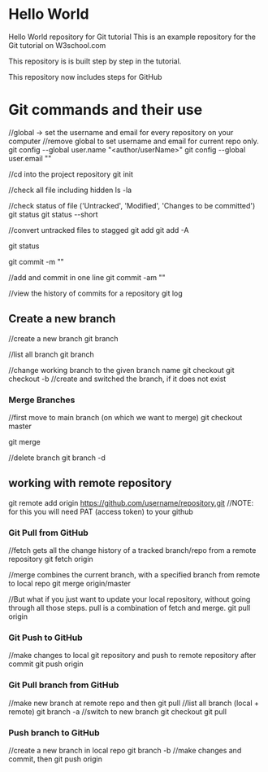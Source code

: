 # Hello World
Hello World repository for Git tutorial
This is an example repository for the Git tutorial on W3school.com

This repository is is built step by step in the tutorial.

This repository now includes steps for GitHub

# Git commands and their use
 //global -> set the username and email for every repository on your computer
 //remove global to set username and email for current repo only.
 git config --global user.name "<author/userName>"
 git config --global user.email "<email-registered-with-GitHub>"


 //cd into the project repository
 git init

 //check all file including hidden
 ls -la

 //check status of file ('Untracked', 'Modified', 'Changes to be committed')
 git status
 git status --short

 //convert untracked files to stagged
 git add <fileName>
 git add -A

 git status

 git commit -m "<CustomMessage>"

 //add and commit in one line
 git commit -am "<customMessage>"
 
 //view the history of commits for a repository
 git log

 ## Create a new branch
 //create a new branch
 git branch <branch-name>

 //list all branch
 git branch

 //change working branch to the given branch name
 git checkout <branch-name>
 git checkout -b <branch-name>  //create and switched the branch, if it does not exist

### Merge Branches
 //first move to main branch (on which we want to merge)
 git checkout master

 git merge <branch-name>

 //delete branch
 git branch -d <branch-name>

## working with remote repository

 git remote add origin <https://github.com/username/repository.git>
 //NOTE: for this you will need PAT (access token) to your github

### Git Pull from GitHub
 //fetch gets all the change history of a tracked branch/repo from a remote repository
 git fetch origin

 //merge combines the current branch, with a specified branch from remote to local repo
 git merge origin/master

 //But what if you just want to update your local repository, without going through all those steps. pull is a combination of fetch and merge.
 git pull origin

### Git Push to GitHub
 //make changes to local git repository and push to remote repository after commit
 git push origin

### Git Pull branch from GitHub
 //make new branch at remote repo and then
 git pull
 //list all branch (local + remote)
 git branch -a
 //switch to new branch
 git checkout <branchName>
 git pull

### Push branch to GitHub
 //create a new branch in local repo
 git branch -b <branchName>
 //make changes and commit, then
 git push origin <new-created-branch-name>

